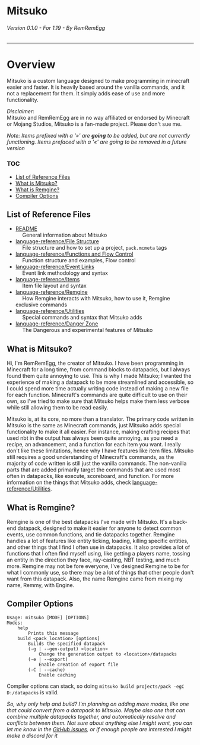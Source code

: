<h1>Mitsuko</h1>
<h6>Version 0.1.0 - For 1.19 - By RemRemEgg</h6>

---

# Overview

Mitsuko is a custom language designed to make programming in minecraft easier and faster. It is heavily based around the
vanilla commands, and it not a replacement for them. It simply adds ease of use and more functionality.

*Disclaimer*:<br>Mitsuko and RemRemEgg are in no way affiliated or endorsed by Minecraft or Mojang Studios, Mitsuko is a
fan-made project. Please don't sue me.

*Note: Items prefixed with a '»' are **going** to be added, but are not currently functioning. Items prefaced with a '«'
are going to be removed in a future version*

### TOC

* [List of Reference Files](#list-of-reference-files)
* [What is Mitsuko?](#what-is-mitsuko)
* [What is Remgine?](#what-is-remgine)
* [Compiler Options](#compiler-options)

## List of Reference Files

* [README](README.md)<br>&emsp; General information about Mitsuko
* [language-reference/File Structure](language-reference/File%20Structure.md)<br>&emsp; File structure and how to set up a
  project, `pack.mcmeta` tags
* [language-reference/Functions and Flow Control](language-reference/Functions%20and%20Flow%20Control.md)<br>&emsp; Function
  structure and examples, Flow control
* [language-reference/Event Links](language-reference/Event%20Links.md)<br>&emsp; Event link methodology and syntax
* [language-reference/Items](language-reference/Items.md)<br>&emsp; Item file layout and syntax
* [language-reference/Remgine](language-reference/Remgine.md)<br>&emsp; How Remgine interacts with Mitsuko, how to use
  it, Remgine exclusive commands
* [language-reference/Utilities](language-reference/Utilities.md)<br>&emsp; Special commands and syntax that Mitsuko
  adds
* [language-reference/Danger Zone](language-reference/Danger%20Zone.md)<br>&emsp; The Dangerous and experimental features
  of Mitsuko

## What is Mitsuko?

Hi, I'm RemRemEgg, the creator of Mitsuko. I have been programming in Minecraft for a long time, from command blocks to
datapacks, but I always found them quite annoying to use. This is why I made Mitsuko; I wanted the experience of making
a datapack to be more streamlined and accessible, so I could spend more time actually writing code instead of making a
new file for each function. Minecraft's commands are quite difficult to use on their own, so I've tried to make sure
that Mitsuko helps make them less verbose while still allowing them to be read easily.

Mitsuko is, at its core, no more than a translator. The primary code written in Mitsuko is the same as Minecraft
commands, just Mitsuko adds special functionality to make it all easier. For instance, making crafting recipes that used
nbt in the output has always been quite annoying, as you need a recipe, an advancement, and a function for each item you
want. I really don't like these limitations, hence why I have features like item files. Mitsuko still requires a good
understanding of Minecraft's commands, as the majority of code written is still just the vanilla commands. The
non-vanilla parts that are added primarily target the commands that are used most often in datapacks, like execute,
scoreboard, and function. For more information on the things that Mitsuko adds,
check [language-reference/Utilities](language-reference/Utilities.md).

## What is Remgine?

Remgine is one of the best datapacks I've made with Mitsuko. It's a back-end datapack, designed to make it easier for
anyone to detect common events, use common functions, and tie datapacks together. Remgine handles a lot of features like
entity ticking, loading, killing specific entities, and other things that I find I often use in datapacks. It also
provides a lot of functions that I often find myself using, like getting a players name, tossing an entity in the
direction they face, ray-casting, NBT testing, and much more. Remgine may not be fore everyone, I've designed Remgine to
be for what I commonly use, so there may be a lot of things that other people don't want from this datapack. Also, the
name Remgine came from mixing my name, Remmy, with Engine.

## Compiler Options

```
Usage: mitsuko [MODE] [OPTIONS]
Modes:
	help
		Prints this message
	build <pack_location> [options]
		Builds the specified datapack
		(-g | --gen-output) <location>
			Change the generation output to <location>/datapacks
		(-e | --export)
			Enable creation of export file
		(-C | --cache)
			Enable caching
```

Compiler options can stack, so doing `mitsuko build projects/pack -egC D:/datapacks` is valid.

*So, why only help and build? I'm planning on adding more modes, like one that could convert from a datapack to Mitsuko.
Maybe also one that can combine multiple datapacks together, and automatically resolve and conflicts between them. Not
sure about anything else I might want, you can let me know in
the [GitHub issues](https://github.com/RemRemEgg/mitsuko/issues), or if enough people are interested I might make a
discord for it*